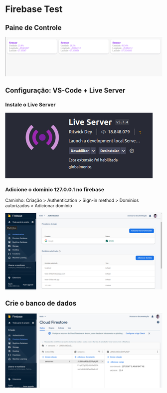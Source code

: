 # Firebase Test

## Paine de Controle

<img src="./painel.png">

## Configuração: VS-Code + Live Server

### Instale o Live Server
<img src="./liveserver.png">

### Adicione o domínio 127.0.0.1 no firebase

Caminho: Criação > Authentication > Sign-in method > Domínios autorizados > Adicionar domínio

<img src="./addDominio.png">

## Crie o banco de dados

<img src="./bd.png">